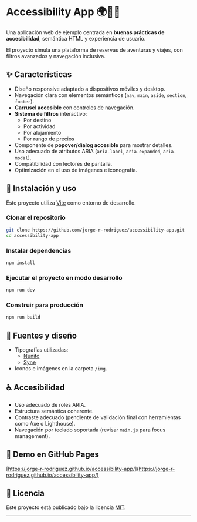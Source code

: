 

# Accessibility App 🌍🧑‍🦽

Una aplicación web de ejemplo centrada en **buenas prácticas de accesibilidad**, semántica HTML y experiencia de usuario.

El proyecto simula una plataforma de reservas de aventuras y viajes, con filtros avanzados y navegación inclusiva.

## ✨ Características

- Diseño responsive adaptado a dispositivos móviles y desktop.
- Navegación clara con elementos semánticos (`nav`, `main`, `aside`, `section`, `footer`).
- **Carrusel accesible** con controles de navegación.
- **Sistema de filtros** interactivo:
  - Por destino
  - Por actividad
  - Por alojamiento
  - Por rango de precios
- Componente de **popover/dialog accesible** para mostrar detalles.
- Uso adecuado de atributos ARIA (`aria-label`, `aria-expanded`, `aria-modal`).
- Compatibilidad con lectores de pantalla.
- Optimización en el uso de imágenes e iconografía.



## 🚀 Instalación y uso

Este proyecto utiliza [Vite](https://vitejs.dev/) como entorno de desarrollo.

### Clonar el repositorio

```bash
git clone https://github.com/jorge-r-rodriguez/accessibility-app.git
cd accessibility-app
```

### Instalar dependencias

```bash
npm install
```

### Ejecutar el proyecto en modo desarrollo

```bash
npm run dev
```

### Construir para producción

```bash
npm run build
```

## 🎨 Fuentes y diseño

- Tipografías utilizadas:
  - [Nunito](https://fonts.google.com/specimen/Nunito)
  - [Syne](https://fonts.google.com/specimen/Syne)
- Iconos e imágenes en la carpeta `/img`.

## ♿ Accesibilidad

- Uso adecuado de roles ARIA.
- Estructura semántica coherente.
- Contraste adecuado (pendiente de validación final con herramientas como Axe o Lighthouse).
- Navegación por teclado soportada (revisar `main.js` para focus management).

## 🚀 Demo en GitHub Pages

[https://jorge-r-rodriguez.github.io/accessibility-app/](https://jorge-r-rodriguez.github.io/accessibility-app/)


## 📝 Licencia

Este proyecto está publicado bajo la licencia [MIT](LICENSE).

---
